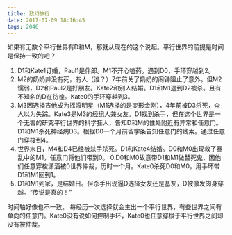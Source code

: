 ```yaml
---
title: 致幻旅行
date: 2017-07-09 18:16:45
tags: 2046
---
```

如果有无数个平行世界有D和M，那就从现在的这个说起。平行世界的前提是时间是保持一致的吧？
1. D1和Kate1订婚，Paul1是伴郎。M1不开心嗑药。遇到D0，手环穿越到2。
2. M2的奶奶并没有死，有人（谁？）7年前关了奶奶的闹钟阻止了意外。但M2懦弱，D2和Paul2是好朋友。Kate2和别人结婚。D1和M1遇到D2被杀。且有不知名的D在彷徨。Kate0的手环穿越到3。
3. M3因选择吉他成为摇滚明星（M1选择的是变形金刚），4年前被D3杀死，众人以为失踪。Kate3是M3的经纪人兼女友。D1找到杀手，但在这个世界是一个无害的研究平行世界的科学狂人，告知D和M的住处附近有异常和任意门。D1和M1杀死神经病D3。根据D0一个月前留字条告知任意门的线索。通过任意门穿梭到4。
4. 世界末日，M4和D4已经被杀手杀死。D1和Kate4结婚。D0和M0出现救了暴乱中的M1，任意门将他们带到0。
0.D0和M0故意带D1和M1做替死鬼，因他们任意穿梭潇洒被0世界仲裁，历时一个月。Kate0杀死D0和M0，用手环带D1和M1回到1。
5. D1和M1到家，是结婚日。但杀手出现逼D选择女友还是基友，D被激发肉身穿越。“传说是真的！”

时间轴好像也不一致。
每经历一次选择就会生出一个平行世界，有些世界之间有单向的任意门。Kate0没有说如何控制手环，Kate0也任意穿梭于平行世界之间却没有被仲裁。
